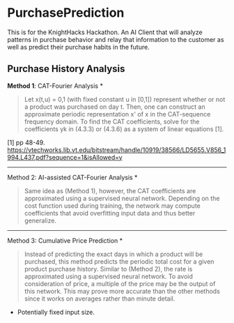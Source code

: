 # PurchasePrediction
This is for the KnightHacks Hackathon. An AI Client that will analyze patterns in purchase behavior and relay that information to the customer as well as predict their purchase habits in the future.


## Purchase History Analysis


**Method 1**: CAT-Fourier Analysis *

> Let x(t,u) = 0,1 (with fixed constant u in [0,1]) represent whether or not a product was purchased on day t. Then, one can construct an approximate periodic representation x' of x in the CAT-sequence frequency domain. To find the CAT coefficients, solve for the coefficients yk in (4.3.3) or (4.3.6) as a system of linear equations [1].

[1] pp 48-49. https://vtechworks.lib.vt.edu/bitstream/handle/10919/38566/LD5655.V856_1994.L437.pdf?sequence=1&isAllowed=y

-----

Method 2: AI-assisted CAT-Fourier Analysis *

> Same idea as (Method 1), however, the CAT coefficients are approximated using a supervised neural network. Depending on the cost function used during training, the network may compute coefficients that avoid overfitting input data and thus better generalize.

-----

Method 3: Cumulative Price Prediction *

> Instead of predicting the exact days in which a product will be purchased, this method predicts the periodic total cost for a given product purchase history. Similar to (Method 2), the rate is approximated using a supervised neural network. To avoid consideration of price, a multiple of the price may be the output of this network. This may prove more accurate than the other methods since it works on averages rather than minute detail.


* Potentially fixed input size.
